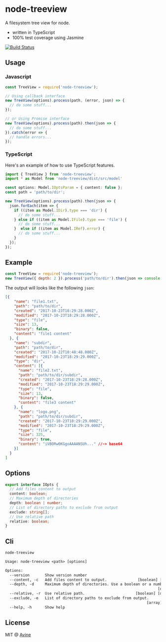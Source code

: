 # node-treeview
A filesystem tree view for node.

- written in TypeScript
- 100% test coverage using Jasmine

[![Build Status](https://travis-ci.org/avine/node-treeview.svg?branch=master)](https://travis-ci.org/avine/node-treeview)

## Usage

### Javascript

```js
const TreeView = require('node-treeview');

// Using callback interface
new TreeView(options).process(path, (error, json) => {
  // do some stuff...
});

// or Using Promise interface
new TreeView(options).process(path).then(json => {
  // do some stuff...
}).catch(error => {
  // handle errors...
});
```

### TypeScript

Here's an example of how to use TypeScript features.

```ts
import { TreeView } from 'node-treeview';
import * as Model from 'node-treeview/dist/src/model'

const options: Model.IOptsParam = { content: false };
const path = 'path/to/dir';

new TreeView(options).process(path).then(json => {
  json.forEach(item => {
    if ((item as Model.IDir).type === 'dir') {
      // do some stuff...
    } else if ((item as Model.IFile).type === 'file') {
      // do some stuff...
    }  else if ((item as Model.IRef).error) {
      // do some stuff...
    }
  });
});
```

## Example

```js
const TreeView = require('node-treeview');
new TreeView({ depth: 2 }).process('path/to/dir').then(json => console.log(json));
```

The output will looks like the following `json`:

```json
[{
    "name": "file1.txt",
    "path": "path/to/dir",
    "created": "2017-10-23T18:29:28.000Z",
    "modified": "2017-10-23T18:29:28.000Z",
    "type": "file",
    "size": 13,
    "binary": false,
    "content": "file1 content"
  }, {
    "name": "subdir",
    "path": "path/to/dir",
    "created": "2017-10-22T10:48:48.000Z",
    "modified": "2017-10-23T18:29:29.000Z",
    "type": "dir",
    "content": [{
      "name": "file2.txt",
      "path": "path/to/dir/subdir",
      "created": "2017-10-23T18:29:28.000Z",
      "modified": "2017-10-23T18:29:29.000Z",
      "type": "file",
      "size": 13,
      "binary": false,
      "content": "file3 content"
    }, {
      "name": "logo.png",
      "path": "path/to/dir/subdir",
      "created": "2017-10-23T18:29:29.000Z",
      "modified": "2017-10-23T18:29:29.000Z",
      "type": "file",
      "size": 325,
      "binary": true,
      "content": "iVBORw0KGgoAAAANSUh..." //-> base64
    }]
  }
]
```

## Options

```ts
export interface IOpts {
  // Add files content to output
  content: boolean;
  // Maximum depth of directories
  depth: boolean | number;
  // List of directory paths to exclude from output
  exclude: string[];
  // Use relative path
  relative: boolean;
}
```

## Cli

```txt
node-treeview

Usage: node-treeview <path> [options]

Options:
  --version       Show version number                                       [boolean]
  --content, -c   Add files content to output.              [boolean] [default: true]
  --depth, -d     Maximum depth of directories. Use a boolean or a number.
                                                                     [default: false]
  --relative, -r  Use relative path.                       [boolean] [default: false]
  --exclude, -e   List of directory paths to exclude from output.
                                                                [array] [default: []]
  --help, -h      Show help                                                 [boolean]
```

## License

MIT @ [Avine](https://avine.io)
